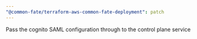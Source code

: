 ```yaml
---
"@common-fate/terraform-aws-common-fate-deployment": patch
---
```


Pass the cognito SAML configuration through to the control plane service
